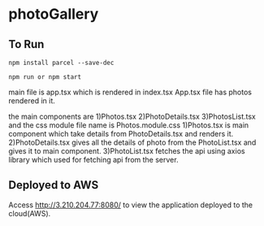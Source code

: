 # photoGallery

## To Run

`npm install parcel --save-dec`

`npm run or npm start`

main file is app.tsx which is rendered in index.tsx
App.tsx file has photos rendered in it.

the main components are 1)Photos.tsx
2)PhotoDetails.tsx
3)PhotosList.tsx
and the css module file name is Photos.module.css
1)Photos.tsx is main component which take details from PhotoDetails.tsx and renders it.
2)PhotoDetails.tsx gives all the details of photo from the PhotoList.tsx and gives it to main component.
3)PhotoList.tsx fetches the api using axios library which used for fetching api from the server.


## Deployed to AWS

Access http://3.210.204.77:8080/ to view the application deployed to the cloud(AWS).